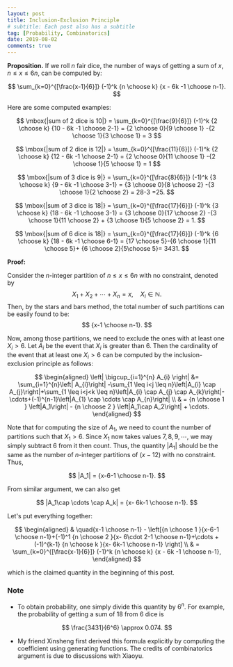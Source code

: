 ```yaml
---
layout: post
title: Inclusion-Exclusion Principle
# subtitle: Each post also has a subtitle
tag: [Probability, Combinatorics]
date: 2019-08-02
comments: true
---
```


**Proposition.** If we roll $n$ fair dice, the number of ways of getting a sum of $x,$ $n\le x \le 6n$, can be computed by:

$$
\sum_{k=0}^{[\frac{x-1}{6}]} (-1)^k {n \choose k} {x - 6k -1 \choose n-1}.
$$


Here are some computed examples:

$$
\mbox{|sum of 2 dice is 10|} = \sum_{k=0}^{[\frac{9}{6}]} (-1)^k {2 \choose k} {10 - 6k -1 \choose 2-1} = {2 \choose 0}{9 \choose 1} -{2 \choose 1}{3 \choose 1} = 3
$$

$$
\mbox{|sum of 2 dice is 12|} = \sum_{k=0}^{[\frac{11}{6}]} (-1)^k {2 \choose k} {12 - 6k -1 \choose 2-1} = {2 \choose 0}{11 \choose 1} -{2 \choose 1}{5 \choose 1} = 1
$$

$$
\mbox{|sum of 3 dice is 9|} = \sum_{k=0}^{[\frac{8}{6}]} (-1)^k {3 \choose k} {9 - 6k -1 \choose 3-1} = {3 \choose 0}{8 \choose 2} -{3 \choose 1}{2 \choose 2} = 28-3 =25.
$$

$$
\mbox{|sum of 3 dice is 18|} = \sum_{k=0}^{[\frac{17}{6}]} (-1)^k {3 \choose k} {18 - 6k -1 \choose 3-1} = {3 \choose 0}{17 \choose 2} -{3 \choose 1}{11 \choose 2} + {3 \choose 1}{5 \choose 2} = 1.
$$


$$
\mbox{|sum of 6 dice is 18|} = \sum_{k=0}^{[\frac{17}{6}]} (-1)^k {6 \choose k} {18 - 6k -1 \choose 6-1} = {17 \choose 5}-{6 \choose 1}{11 \choose 5}+ {6 \choose 2}{5\choose 5}= 3431.
$$

**Proof:**

Consider the $n$-integer partition of $n\le x\le 6n$  with no constraint, denoted by
$$
X_1+X_2+\cdots + X_n = x, \quad X_i\in \mathbb{N}.
$$
Then, by the stars and bars method, the total number of such partitions can be easily found to be:
$$
{x-1 \choose n-1}.
$$

Now, among those partitions, we need to exclude the ones with at least one $X_i>6$.
Let $A_i$ be the event that $X_i$ is greater than 6. Then the cardinality of the event that at least one $X_i>6$ can be computed by the inclusion-exclusion principle as follows:

$$
\begin{aligned}
\left| \bigcup_{i=1}^{n} A_{i} \right| &= \sum_{i=1}^{n}\left| A_{i}\right| -\sum_{1 \leq  i<j \leq  n}\left|A_{i} \cap A_{j}\right|+\sum_{1 \leq  i<j<k \leq  n}\left|A_{i} \cap A_{j} \cap A_{k}\right|-\cdots+(-1)^{n-1}\left|A_{1} \cap \cdots \cap A_{n}\right| \\
& = {n \choose 1 } \left|A_1\right| - {n \choose 2 } \left|A_1\cap A_2\right| + \cdots.
\end{aligned}
$$

Note that for computing the size of $A_1$, we need to count the number of partitions such that $X_1>6$. Since $X_1$ now takes values $7, 8, 9, \cdots$, we may simply subtract 6 from it then count. Thus, the quantity $\left|A_1\right|$ should be the same as the number of $n$-integer partitions of $(x-12)$ with no constraint. Thus,

$$
 |A_1| = {x-6-1 \choose n-1}.
$$


From similar argument, we can also get

$$
 |A_1\cap \cdots \cap A_k| = {x- 6k-1 \choose n-1}.
$$

Let's put everything together:

$$
\begin{aligned}
 & \quad{x-1 \choose n-1} - \left[{n \choose 1 }{x-6-1 \choose n-1}+(-1)^1 {n \choose 2 }{x- 6\cdot 2-1 \choose n-1}+\cdots  + (-1)^{k-1} {n \choose k }{x- 6k-1 \choose n-1} \right] \\
 & = \sum_{k=0}^{[\frac{x-1}{6}]} (-1)^k {n \choose k} {x - 6k -1 \choose n-1},
\end{aligned}
$$

which is the claimed quantity in the beginning of this post.

### Note
- To obtain probability, one simply divide this quantity by $6^n$. For example, the probability of getting a sum of 18 from 6 dice is

$$
\frac{3431}{6^6} \approx 0.074.
$$

- My friend Xinsheng first derived this formula explicitly by computing the coefficient using generating functions. The credits of combinatorics argument is due to discussions with Xiaoyu.
